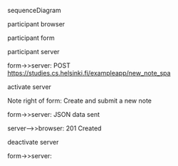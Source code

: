 sequenceDiagram

participant browser

participant form

participant server

form->>server: POST https://studies.cs.helsinki.fi/exampleapp/new_note_spa

activate server

Note right of form: Create and submit a new note

form->>server: JSON data sent

server-->>browser: 201 Created

deactivate server

form->>server: 

